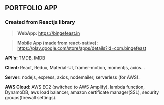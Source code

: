 ## PORTFOLIO APP
### Created from Reactjs library
> <strong>WebApp: </strong> https://bingefeast.in 

> <strong>Mobile App (made from react-native): </strong> https://play.google.com/store/apps/details?id=com.bingefeast


<strong>API's: </strong>TMDB, IMDB

<strong>Client: </strong>React, Redux, Material-UI, framer-motion, momentjs, axios...

<strong>Server:</strong> nodejs, express, axios, nodemailer,  serverless (for AWS).

<strong>AWS Cloud: </strong>AWS EC2 (switched to AWS Amplify), lambda function, DynamoDB, aws load balancer, amazon certificate manager(SSL), security groups(firewall settings).
